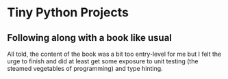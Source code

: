 # Tiny Python Projects
## Following along with a book like usual

All told, the content of the book was a bit too entry-level for me but I felt
the urge to finish and did at least get some exposure to unit testing (the
steamed vegetables of programming) and type hinting.
